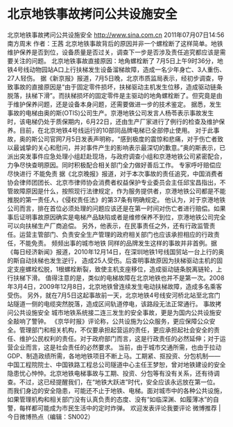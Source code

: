 # 北京地铁事故拷问公共设施安全

北京地铁事故拷问公共设施安全
http://www.sina.com.cn  2011年07月07日14:56  南方周末
作者：王茜
北京地铁事故背后的原因并非一个螺栓断了这样简单。地铁维护保养是否到位，设备质量是否过关，调查下一步是否涉及责任追究都应该是需要关注的问题。
北京地铁事故直接原因：地角螺栓断了
7月5日上午9时36分，地铁4号线动物园站A口上行扶梯发生设备溜梯故障，造成一名少年身亡、3人重伤、27人轻伤。
据《新京报》报道，7月5日晚，北京市质监局表示，经初步调查，导致事故的直接原因是“由于固定零件损坏，扶梯驱动主机发生位移，造成驱动链条脱落，扶梯下滑”。而扶梯损坏的固定零件是主驱动的地角螺栓断了。但究竟是由于维护保养问题，还是设备本身问题，还需要做进一步的技术鉴定。
据悉，发生事故的电梯由奥的斯(OTIS)公司生产。京港地铁公司发言人杨苓表示事故发生时，该电梯仍处于质保期内，6月22日，还由生产厂家进行了例行的检查及维护保养。目前，在北京地铁4号线运行的10部同品牌电梯已全部停止使用。
对于此事故，奥的斯公司官网7月5日发表声明称，“感到极度的震惊和悲痛，对于伤亡者致以最诚挚的关心和慰问，并对事件产生的影响表示最深切的歉意。”奥的斯表示，已派出突发事件应急处理小组赶赴现场，与政府调查小组和京港地铁公司紧密配合，力争尽快查明原因。同时积极配合相关部门全力做好善后工作。
专家呼吁赔偿应尽快进行 不能免责
据《北京晚报》报道，对于本次事故的责任追究，中国消费者协会律师团团长、北京市律师协会消费者权益保护专业委员会主任邱宝昌指出，不管故障原因是什么，按照现行法律规定，作为服务提供者，京港地铁公司都是不能推脱的第一责任人，《侵权责任法》的第37条有明确规定。
他认为，对于京港地铁公司而言，排在首位必须处理的问题应该还是在第一时间对伤亡者进行赔偿。如果事后证明事故原因确实是电梯产品缺陷或者是维修保养不到位，京港地铁公司完全可以向扶梯生产厂商追偿。
另外，他表示，在民事责任之外，还有行政监管责任。运营主管部门、负责安全生产管理的政府相关部门也应该承担相应的行政责任，不能免责。
频频出事的城市地铁
同样的品牌发生这样的事故并非首例。据《每日经济新闻》报道，2010年12月14日，在深圳地铁1号线国贸站一台上行的奥的斯自动扶梯也发生逆行， 造成25人受伤。后查明事故原因为扶梯驱动主机的固定支座螺栓松脱，1根螺栓断裂，致使主机支座移位，造成驱动链条脱离链轮，上行扶梯下滑。
值得注意的是，类似的电梯故障在北京地铁也并不是第一次。2008年3月4日，2009年12月8日，北京地铁曾连续发生电动扶梯故障，造成多名乘客受伤。
另外，就在7月5日这起事故前一天，北京地铁4号线安河桥北站至北宫门站隧道一侧的电缆突然脱落，造成区间轨道停电，该路段无法正常通行。
事故拷问公共设施安全
城市地铁系统接二连三发生的安全事故，更是为国内公共设施安全敲响了警钟。
《京华时报》评论称，公共设施为公众服务，更应保障公众安全。管理部门和相关机构，不仅要承担起营运的责任，更应承担起社会安全的责任、维护公民权利的责任。对于政府部门而言，这是行政责任的必然延伸；对于运营企业而言，这是社会责任的必然要求。
当前，由于城市交通所需，也由于拉动 GDP、制造政绩所需，各地地铁项目不断上马。工期紧、抠投资、分包机制——中国工程院院士、中国铁路工程总公司隧道中心主任王梦恕，曾对地铁建设的安全隐患忧心忡忡。北京地铁电梯事故与工期、投资、分包等有没有关系，还有待调查。不过，这已经提醒我们，在“地铁大跃进”时代，安全应该永远放在第一位。
而我们身边的安全隐患，可能还不止于地铁、电梯。面对城市中的各种公共设施，如果管理机构和相关部门没有认真负责的态度、没有“如临深渊、如履薄冰”的自警，每样都可能成为市民生活中的定时炸弹。
欢迎发表评论我要评论
微博推荐 | 今日微博热点（编辑：SN002）

